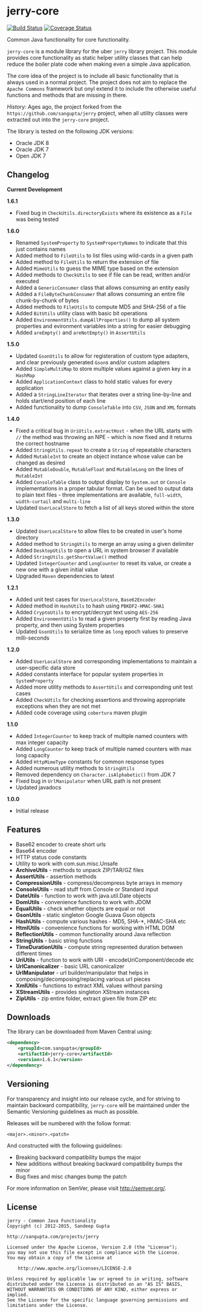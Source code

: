 jerry-core
==========

[![Build Status](https://travis-ci.org/sangupta/jerry-core.svg?branch=master)](https://travis-ci.org/sangupta/jerry-core)
[![Coverage Status](https://coveralls.io/repos/sangupta/jerry-core/badge.png)](https://coveralls.io/r/sangupta/jerry-core)

Common Java functionality for core functionality.

`jerry-core` is a module library for the uber `jerry` library project. This module provides core functionality 
as static helper utility classes that can help reduce the boiler plate code when making even a simple Java
application. 

The core idea of the project is to include all basic functionality that is always used in a normal project. The project
does not aim to replace the `Apache Commons` framework but onyl extend it to include the otherwise useful functions and
methods that are missing in there.

_History:_ Ages ago, the project forked from the `https://github.com/sangupta/jerry` project, when all utility classes were extracted
out into the `jerry-core` project.

The library is tested on the following JDK versions:

* Oracle JDK 8
* Oracle JDK 7
* Open JDK 7

Changelog
---------

**Current Development**

**1.6.1**

* Fixed bug in `CheckUtils.directoryExists` where its existence as a `File` was being tested

**1.6.0**

* Renamed `SystemProperty` to `SystemPropertyNames` to indicate that this just contains names
* Added method to `FileUtils` to list files using wild-cards in a given path
* Added method to `FileUtils` to return the extension of file
* Added `MimeUtils` to guess the MIME type based on the extension
* Added methods to `CheckUtils` to see if file can be read, written and/or executed
* Added a `GenericConsumer` class that allows consuming an entity easily
* Added a `FileByteChunkConsumer` that allows consuming an entire file chunk-by-chunk of bytes
* Added methods to `FileUtils` to compute MD5 and SHA-256 of a file
* Added `BitUtils` utility class with basic bit operations 
* Added `EnvironmentUtils.dumpAllProperties()` to dump all system properties and evironment variables into a string for easier debugging
* Added `areEmpty()` and `areNotEmpty()` in `AssertUtils`

**1.5.0**

* Updated `GsonUtils` to allow for registeration of custom type adapters, and clear previously generated `Gson`s and/or custom adapters
* Added `SimpleMultiMap` to store multiple values against a given key in a `HashMap`
* Added `ApplicationContext` class to hold static values for every application
* Added a `StringLineIterator` that iterates over a string line-by-line and holds start/end position of each line
* Added functionality to dump `ConsoleTable` into `CSV`, `JSON` and `XML` formats


**1.4.0**

* Fixed a critical bug in `UriUtils.extractHost` - when the URL starts with `//` the method was throwing an NPE - which is now fixed and it returns the correct hostname
* Added `StringUtils.repeat` to create a `String` of repeatable characters
* Added `MutableInt` to create an object instance whose value can be changed as desired
* Added `MutableDouble`, `MutableFloat` and `MutableLong` on the lines of `MutableInt`
* Added `ConsoleTable` class to output display to `System.out` or `Console` implementations in a proper tabular format. Can be used to output data to plain text files - three implementations are available, `full-width`, `width-curtail` and `multi-line`
* Updated `UserLocalStore` to fetch a list of all keys stored within the store

**1.3.0**

* Updated `UserLocalStore` to allow files to be created in user's home directory
* Added method to `StringUtils` to merge an array using a given delimiter
* Added `DesktopUtils` to open a URL in system browser if available
* Added `StringUtils.getShortValue()` method
* Updated `IntegerCounter` and `LongCounter` to reset its value, or create a new one with a given initial value
* Upgraded `Maven` dependencies to latest

**1.2.1**

* Added unit test cases for `UserLocalStore`, `Base62Encoder`
* Added method in `HashUtils` to hash using `PBKDF2-HMAC-SHA1`
* Added `CryptoUtils` to encrypt/decrypt text using `AES-256`
* Added `EnvironmentUtils` to read a given property first by reading Java property, and then using System properties
* Updated `GsonUtils` to serialize time as `long` epoch values to preserve milli-seconds

**1.2.0**

* Added `UserLocalStore` and corresponding implementations to maintain a user-specific data store
* Added constants interface for popular system properties in `SystemProperty`
* Added more utility methods to `AssertUtils` and corresponding unit test cases
* Added `CheckUtils` for checking assertions and throwing appropriate exceptions when they are not met
* Added code coverage using `cobertura` maven plugin

**1.1.0**

* Added `IntegerCounter` to keep track of multiple named counters with max integer capacity
* Added `LongCounter` to keep track of multiple named counters with max long capacity
* Added `HttpMimeType` constants for common response types
* Added numerous utility methods to `StringUtils`
* Removed dependency on `Character.isAlphabetic()` from JDK 7
* Fixed bug in `UrlManipulator` when URL path is not present
* Updated javadocs

**1.0.0**

* Initial release

Features
--------

* Base62 encoder to create short urls
* Base64 encoder
* HTTP status code constants
* Utility to work with com.sun.misc.Unsafe 
* **ArchiveUtils** - methods to unpack ZIP/TAR/GZ files
* **AssertUtils** - assertion methods
* **CompressionUtils** - compress/decompress byte arrays in memory
* **ConsoleUtils** - read stuff from Console or Standard input
* **DateUtils** - function to work with java.util.Date objects
* **DomUtils** - convenience functions to work with JDOM 
* **EqualUtils** - check whether objects are equal or not
* **GsonUtils** - static singleton Google Guava Gson objects 
* **HashUtils** - compute various hashes - MD5, SHA-*, HMAC-SHA etc
* **HtmlUtils** - convenience functions for working with HTML DOM
* **ReflectionUtils** - common functionality around Java reflection
* **StringUtils** - basic string functions
* **TimeDurationUtils** - compute string represented duration between different times
* **UriUtils** - function to work with URI - encodeUriComponent/decode etc
* **UrlCanonicalizer** - basic URL canonicalizer
* **UrlManipulator** - url builder/manipulator that helps in composing/decomposing/replacing various url pieces
* **XmlUtils** - functions to extract XML values without parsing
* **XStreamUtils** - provides singleton XStream instances
* **ZipUtils** - zip entire folder, extract given file from ZIP etc

Downloads
---------

The library can be downloaded from Maven Central using:

```xml
<dependency>
    <groupId>com.sangupta</groupId>
    <artifactId>jerry-core</artifactId>
    <version>1.6.1</version>
</dependency>
```

Versioning
----------

For transparency and insight into our release cycle, and for striving to maintain backward compatibility, 
`jerry-core` will be maintained under the Semantic Versioning guidelines as much as possible.

Releases will be numbered with the follow format:

`<major>.<minor>.<patch>`

And constructed with the following guidelines:

* Breaking backward compatibility bumps the major
* New additions without breaking backward compatibility bumps the minor
* Bug fixes and misc changes bump the patch

For more information on SemVer, please visit http://semver.org/.

License
-------
	
```
jerry - Common Java Functionality
Copyright (c) 2012-2015, Sandeep Gupta

http://sangupta.com/projects/jerry

Licensed under the Apache License, Version 2.0 (the "License");
you may not use this file except in compliance with the License.
You may obtain a copy of the License at

	http://www.apache.org/licenses/LICENSE-2.0

Unless required by applicable law or agreed to in writing, software
distributed under the License is distributed on an "AS IS" BASIS,
WITHOUT WARRANTIES OR CONDITIONS OF ANY KIND, either express or implied.
See the License for the specific language governing permissions and
limitations under the License.
```
